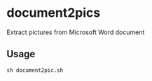 document2pics
=============

Extract pictures from Microsoft Word document

## Usage
```sh document2pic.sh```
